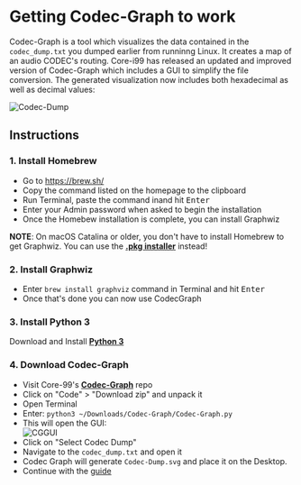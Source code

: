 # Getting Codec-Graph to work
Codec-Graph is a tool which visualizes the data contained in the `codec_dump.txt` you dumped earlier from runninng Linux. It creates a map of an audio CODEC's routing. Core-i99 has released an updated and improved version of Codec-Graph which includes a GUI to simplify the file conversion. The generated visualization now includes both hexadecimal as well as decimal values:

![Codec-Dump](https://user-images.githubusercontent.com/76865553/213944003-89744984-4df5-473c-8ae5-1b4d948a7d38.svg)

## Instructions

### 1. Install Homebrew
- Go to https://brew.sh/
- Copy the command listed on the homepage to the clipboard
- Run Terminal, paste the command inand hit <kbd>Enter</kbd>
- Enter your Admin password when asked to begin the installation
- Once the Homebew installation is complete, you can install Graphwiz

**NOTE**: On macOS Catalina or older, you don't have to install Homebrew to get Graphwiz. You can use the [**.pkg installer**](https://github.com/5T33Z0/AppleALC-Guides/blob/main/AppleALC_Layout-ID/Tools/graphviz-2.40.1.pkg?raw=true) instead!

### 2. Install Graphwiz
- Enter `brew install graphviz` command in Terminal and hit <kbd>Enter</kbd>
- Once that's done you can now use CodecGraph

### 3. Install Python 3
Download and Install [**Python 3**](https://www.python.org/downloads/) 

### 4. Download Codec-Graph
- Visit Core-99's [**Codec-Graph**](https://github.com/Core-i99/Codec-Graph) repo
- Click on "Code" > "Download zip" and unpack it
- Open Terminal 
- Enter: `python3 ~/Downloads/Codec-Graph/Codec-Graph.py`
- This will open the GUI:</br> ![CGGUI](https://user-images.githubusercontent.com/76865553/213944025-ee8a9f97-e560-47fa-87c4-871324a6d40b.png)
- Click on "Select Codec Dump"
- Navigate to the `codec_dump.txt` and open it
- Codec Graph will generate `Codec-Dump.svg` and place it on the Desktop.
- Continue with the [guide](https://github.com/5T33Z0/AppleALC-Guides/blob/main/AppleALC_Layout-ID/README.md#converting-the-codec-dump)
